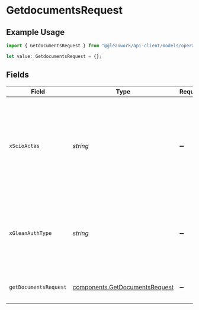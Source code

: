 # GetdocumentsRequest

## Example Usage

```typescript
import { GetdocumentsRequest } from "@gleanwork/api-client/models/operations";

let value: GetdocumentsRequest = {};
```

## Fields

| Field                                                                                                                    | Type                                                                                                                     | Required                                                                                                                 | Description                                                                                                              |
| ------------------------------------------------------------------------------------------------------------------------ | ------------------------------------------------------------------------------------------------------------------------ | ------------------------------------------------------------------------------------------------------------------------ | ------------------------------------------------------------------------------------------------------------------------ |
| `xScioActas`                                                                                                             | *string*                                                                                                                 | :heavy_minus_sign:                                                                                                       | Email address of a user on whose behalf the request is intended to be made (should be non-empty only for global tokens). |
| `xGleanAuthType`                                                                                                         | *string*                                                                                                                 | :heavy_minus_sign:                                                                                                       | Auth type being used to access the endpoint (should be non-empty only for global tokens).                                |
| `getDocumentsRequest`                                                                                                    | [components.GetDocumentsRequest](../../models/components/getdocumentsrequest.md)                                         | :heavy_minus_sign:                                                                                                       | Information about documents requested.                                                                                   |